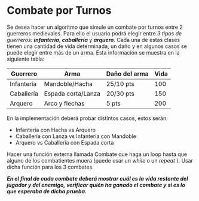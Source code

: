 # Combate por Turnos
Se desea hacer un algoritmo que simule un combate por turnos entre 2 guerreros medievales. 
Para ello el usuario podrá elegir entre *3 tipos de guerreros*: ***infantería***, ***caballería*** y ***arquero***. 
Cada una de estas clases tienen una cantidad de vida determinada, un daño y en algunos casos se puede elegir entre más de un arma. 
Esta información se muestra en la siguiente tabla:

Guerrero   | Arma               | Daño del arma | Vida
---|---|---|---
Infantería | Mandoble/Hacha     | 25/10 pts     | 100
Caballería | Espada corta/Lanza |20/30 pts      | 150
Arquero    | Arco y flechas     |5 pts          | 200

En la implementación deberá probar distintos casos, estos serán:
* Infantería con Hacha vs Arquero
* Caballería con Lanza vs Infantería con Mandoble
* Arquero vs Caballería con Espada corta

Hacer una función externa llamada Combate que haga un loop hasta que alguno de los combatientes muera (puede usar un *while* o un *repeat*
). 
Usar dicha función para los 3 combates.

***En el final de cada combate deberá mostrar cuál es la vida restante del jugador y del enemigo, verificar quién ha ganado el combate y si es lo que esperaba de dicha prueba.***
